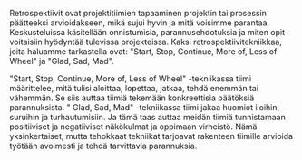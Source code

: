 Retrospektiivit ovat projektitiimien tapaaminen projektin tai prosessin päätteeksi arvioidakseen, mikä sujui hyvin ja mitä voisimme parantaa. Keskusteluissa käsitellään onnistumisia, parannusehdotuksia ja miten opit voitaisiin hyödyntää tulevissa projekteissa. Kaksi retrospektiivitekniikkaa, joita haluamme tarkastella ovat:  "Start, Stop, Continue, More of, Less of Wheel" ja "Glad, Sad, Mad". 

"Start, Stop, Continue, More of, Less of Wheel" -tekniikassa tiimi määrittelee, mitä tulisi aloittaa, lopettaa, jatkaa, tehdä enemmän tai vähemmän. Se siis auttaa tiimiä tekemään konkreettisia päätöksiä parannuksista. "
Glad, Sad, Mad" -tekniikassa tiimi jakaa huomiot iloihin, suruihin ja turhautumisiin. Ja tämä taas auttaa meidän tiimiä tunnistamaan positiiviset ja negatiiviset näkökulmat ja oppimaan virheistö. Nämä yksinkertaiset, mutta tehokkaat tekniikat tarjoavat rakenteen tiimille arvioida työtään avoimesti ja tehdä tarvittavia parannuksia.
